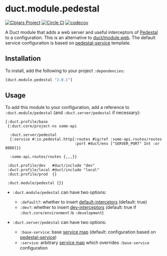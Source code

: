 # duct.module.pedestal

[![Clojars Project](https://img.shields.io/clojars/v/duct.module.pedestal.svg)](https://clojars.org/duct.module.pedestal)
[![Circle CI](https://circleci.com/gh/lagenorhynque/duct.module.pedestal.svg?style=shield)](https://circleci.com/gh/lagenorhynque/duct.module.pedestal)
[![codecov](https://codecov.io/gh/lagenorhynque/duct.module.pedestal/branch/master/graph/badge.svg)](https://codecov.io/gh/lagenorhynque/duct.module.pedestal)

A Duct module that adds a web server and useful interceptors of [Pedestal](https://github.com/pedestal/pedestal) to a configuration. This is an alternative to [duct/module.web](https://github.com/duct-framework/module.web). The default service configuration is based on [pedestal-service](https://github.com/pedestal/pedestal/tree/master/service-template) template.

## Installation

To install, add the following to your project `:dependencies`:

```clj
[duct.module.pedestal "2.0.1"]
```

## Usage

To add this module to your configuration, add a reference to `:duct.module/pedestal` (and `:duct.server/pedestal` if necessary):

```edn
{:duct.profile/base
 {:duct.core/project-ns some-api

  :duct.server/pedestal
  {:service #:io.pedestal.http{:routes #ig/ref :some-api.routes/routes
                               :port #duct/env ["SERVER_PORT" Int :or 8080]}}

  :some-api.routes/routes {,,,}}

 :duct.profile/dev   #duct/include "dev"
 :duct.profile/local #duct/include "local"
 :duct.profile/prod  {}

 :duct.module/pedestal {}}
```

- `:duct.module/pedestal` can have two options:

    - `:default?`: whether to insert [default-intercetors](http://pedestal.io/api/pedestal.service/io.pedestal.http.html#var-default-interceptors) (default: true)
    - `:dev?`: whether to insert [dev-interceptors](http://pedestal.io/api/pedestal.service/io.pedestal.http.html#var-dev-interceptors) (default: true if `:duct.core/environment` is `:development`)

- `:duct.server/pedestal` can have two options:

    - `:base-service`: base [service map](http://pedestal.io/reference/service-map) (default: configuration based on [pedestal-service](https://github.com/pedestal/pedestal/tree/master/service-template))
    - `:service`: arbitrary [service map](http://pedestal.io/reference/service-map) which overrides `:base-service` configuration
